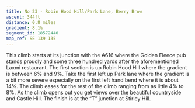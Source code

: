 ```yaml
---
title: No 23 - Robin Hood Hill/Park Lane, Berry Brow
ascent: 344ft
distance: 0.8 miles
gradient: 8.1%
segment_id: 18572440
map_ref: SE 139 135
---
```


This climb starts at its junction with the A616 where the Golden Fleece pub stands proudly
and some three hundred yards after the aforementioned Laxmi restaurant. The first section
is up Robin Hood Hill where the gradient is between 6% and 9%. Take the first left up Park
lane where the gradient is a bit more severe especially on the first left hand bend where it is
about 14%. The climb eases for the rest of the climb ranging from as little 4% to 8%. As the
climb opens out you get views over the beautiful countryside and Castle Hill. The finish is at
the “T” junction at Stirley Hill.


